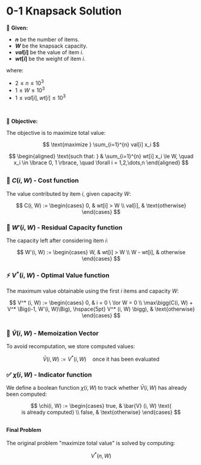 # 0-1 Knapsack Solution

📝 **Given:**
- **$n$** be the number of items.
- **$W$** be the knapsack capacity.
- **$val[i]$** be the value of item $i$.
- **$wt[i]$** be the weight of item $i$.  

where:
  -  $2 \leq n \leq 10^3$
  -  $1 \leq W \leq 10^3$
  -  $1 \leq val[i], wt[i] \leq 10^3$

<br>

🎯 **Objective:**

The objective is to maximize total value:

$$
\text{maximize } \sum_{i=1}^{n} val[i] x_i
$$

$$
\begin{aligned}
\text{such that: } &
\sum_{i=1}^{n} wt[i] x_i \le W, \quad x_i \in \lbrace 0, 1 \rbrace, \quad \forall i = 1,2,\dots,n
\end{aligned}
$$




##

### 🔹 $C(i,W)$ - Cost function 
The value contributed by item $i$, given capacity $W$:

$$
  C(i, W) :=
  \begin{cases}
  0, &  wt[i] > W \\
  val[i], & \text{otherwise}
  \end{cases}
$$

### 🔹 $W'(i, W)$ - Residual Capacity function 
The capacity left after considering item $i$:

$$
  W'(i, W) :=
  \begin{cases}
  W, &  wt[i] > W \\
  W - wt[i], & otherwise
  \end{cases}
$$


### ⚡ $V^* (i, W)$ - Optimal Value function 
The maximum value obtainable using the first $i$ items and capacity $W$:

$$
  V^* (i, W) :=
  \begin{cases}
  0, & i = 0 \ \lor W = 0 \\
  \max\bigg(C(i, W) + V^* \Big(i-1, W'(i, W)\Big), \hspace{5pt} V^* (i, W) \bigg), & \text{otherwise}
  \end{cases}
$$

##

### 💾 $\bar{V}(i, W)$ - Memoization Vector 
To avoid recomputation, we store computed values:

$$
  \bar{V}(i, W) := V^* (i, W) \quad \text{once it has been evaluated}
$$

### ✅ $\chi(i, W)$ - Indicator function
We define a boolean function $\chi(i, W)$ to track whether $\bar{V}(i, W)$ has already been computed:

$$
  \chi(i, W) := 
  \begin{cases}
  true,  & \bar{V} (i, W) \text{ is already computed} \\
  false, & \text{otherwise}
  \end{cases}
$$

##

#### Final Problem

The original problem "maximize total value" is solved by computing:

$$ 
  V^* (n, W) 
$$
